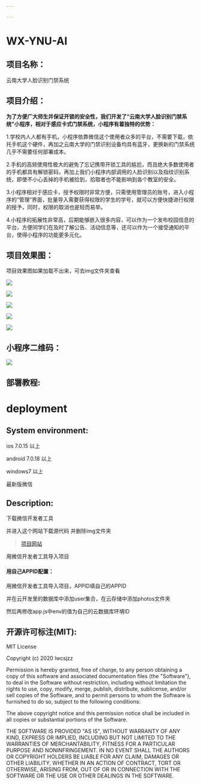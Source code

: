 ```yaml
---

---
```


# WX-YNU-AI
## 项目名称：

云南大学人脸识别门禁系统

## 项目介绍：

**为了方便广大师生并保证开锁的安全性，我们开发了“云南大学人脸识别门禁系统”小程序，相对于感应卡式门禁系统，小程序有着独特的优势：**

1.学校内人人都有手机，小程序依靠微信这个使用者众多的平台，不需要下载，依托手机这个硬件，再加之云南大学的门禁识别设备均具有蓝牙，更换新的门禁系统几乎不需要任何部署成本。

2.手机的高频使用性极大的避免了忘记携带开锁工具的尴尬，而且绝大多数使用者的手机都具有解锁密码，再加上我们小程序内部调用的人脸识别以及指纹识别系统，即使不小心丢掉的手机被捡到，拾取者也不能影响到各个教室的安全。

3.小程序相对于感应卡，授予权限时非常方便，只需使用管理员的账号，进入小程序的“管理”界面，批量导入需要获得权限的学生的学号，就可以方便快捷进行权限的授予，同时，权限的取消也是轻而易举。

4.小程序的拓展性非常高，后期能够嵌入很多内容，可以作为一个发布校园信息的平台，方便同学们在及时了解公告、活动信息等，还可以作为一个接受通知的平台，使得小程序的功能更多元化。

## 项目效果图：

项目效果图如果加载不出来，可去img文件夹查看

![](img/1.png)

![](img/2.png)

![](img/3.png)

![](img/4.png)

![](img/5.png)

## 小程序二维码：

![](img/6.jpg)

## 部署教程:

# deployment

## System environment:

ios 7.0.15 以上

android 7.0.18 以上

windows7 以上

最新版微信

## Description:

下载微信开发者工具

并进入这个网站下载源代码 并删除img文件夹

> [项目网站](https://github.com/lwcsjzz/WX-YNU-AI)

用微信开发者工具导入项目

#### 用自己APPID配置：

用微信开发者工具导入项目，APPID填自己的APPID

并在云开发里的数据库中添加user集合，在云存储中添加photos文件夹

然后再修改app.js中env的值为自己的云数据库环境ID

## 开源许可标注(MIT):

MIT License

Copyright (c) 2020 lwcsjzz

Permission is hereby granted, free of charge, to any person obtaining a copy
of this software and associated documentation files (the "Software"), to deal
in the Software without restriction, including without limitation the rights
to use, copy, modify, merge, publish, distribute, sublicense, and/or sell
copies of the Software, and to permit persons to whom the Software is
furnished to do so, subject to the following conditions:

The above copyright notice and this permission notice shall be included in all
copies or substantial portions of the Software.

THE SOFTWARE IS PROVIDED "AS IS", WITHOUT WARRANTY OF ANY KIND, EXPRESS OR
IMPLIED, INCLUDING BUT NOT LIMITED TO THE WARRANTIES OF MERCHANTABILITY,
FITNESS FOR A PARTICULAR PURPOSE AND NONINFRINGEMENT. IN NO EVENT SHALL THE
AUTHORS OR COPYRIGHT HOLDERS BE LIABLE FOR ANY CLAIM, DAMAGES OR OTHER
LIABILITY, WHETHER IN AN ACTION OF CONTRACT, TORT OR OTHERWISE, ARISING FROM,
OUT OF OR IN CONNECTION WITH THE SOFTWARE OR THE USE OR OTHER DEALINGS IN THE
SOFTWARE.
